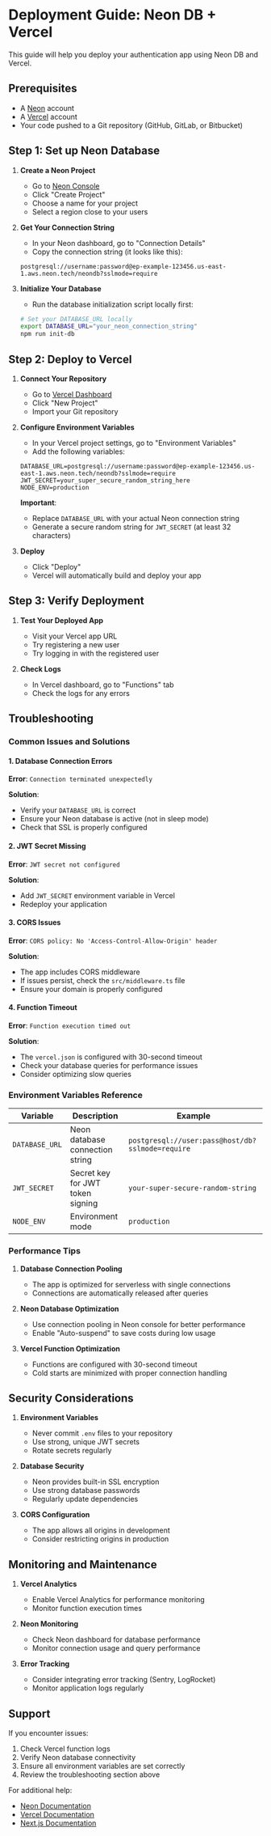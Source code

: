 # Deployment Guide: Neon DB + Vercel

This guide will help you deploy your authentication app using Neon DB and Vercel.

## Prerequisites

- A [Neon](https://neon.tech) account
- A [Vercel](https://vercel.com) account
- Your code pushed to a Git repository (GitHub, GitLab, or Bitbucket)

## Step 1: Set up Neon Database

1. **Create a Neon Project**
   - Go to [Neon Console](https://console.neon.tech)
   - Click "Create Project"
   - Choose a name for your project
   - Select a region close to your users

2. **Get Your Connection String**
   - In your Neon dashboard, go to "Connection Details"
   - Copy the connection string (it looks like this):
   ```
   postgresql://username:password@ep-example-123456.us-east-1.aws.neon.tech/neondb?sslmode=require
   ```

3. **Initialize Your Database**
   - Run the database initialization script locally first:
   ```bash
   # Set your DATABASE_URL locally
   export DATABASE_URL="your_neon_connection_string"
   npm run init-db
   ```

## Step 2: Deploy to Vercel

1. **Connect Your Repository**
   - Go to [Vercel Dashboard](https://vercel.com/dashboard)
   - Click "New Project"
   - Import your Git repository

2. **Configure Environment Variables**
   - In your Vercel project settings, go to "Environment Variables"
   - Add the following variables:

   ```
   DATABASE_URL=postgresql://username:password@ep-example-123456.us-east-1.aws.neon.tech/neondb?sslmode=require
   JWT_SECRET=your_super_secure_random_string_here
   NODE_ENV=production
   ```

   **Important**: 
   - Replace `DATABASE_URL` with your actual Neon connection string
   - Generate a secure random string for `JWT_SECRET` (at least 32 characters)

3. **Deploy**
   - Click "Deploy"
   - Vercel will automatically build and deploy your app

## Step 3: Verify Deployment

1. **Test Your Deployed App**
   - Visit your Vercel app URL
   - Try registering a new user
   - Try logging in with the registered user

2. **Check Logs**
   - In Vercel dashboard, go to "Functions" tab
   - Check the logs for any errors

## Troubleshooting

### Common Issues and Solutions

#### 1. Database Connection Errors

**Error**: `Connection terminated unexpectedly`

**Solution**: 
- Verify your `DATABASE_URL` is correct
- Ensure your Neon database is active (not in sleep mode)
- Check that SSL is properly configured

#### 2. JWT Secret Missing

**Error**: `JWT secret not configured`

**Solution**:
- Add `JWT_SECRET` environment variable in Vercel
- Redeploy your application

#### 3. CORS Issues

**Error**: `CORS policy: No 'Access-Control-Allow-Origin' header`

**Solution**:
- The app includes CORS middleware
- If issues persist, check the `src/middleware.ts` file
- Ensure your domain is properly configured

#### 4. Function Timeout

**Error**: `Function execution timed out`

**Solution**:
- The `vercel.json` is configured with 30-second timeout
- Check your database queries for performance issues
- Consider optimizing slow queries

### Environment Variables Reference

| Variable | Description | Example |
|----------|-------------|---------|
| `DATABASE_URL` | Neon database connection string | `postgresql://user:pass@host/db?sslmode=require` |
| `JWT_SECRET` | Secret key for JWT token signing | `your-super-secure-random-string` |
| `NODE_ENV` | Environment mode | `production` |

### Performance Tips

1. **Database Connection Pooling**
   - The app is optimized for serverless with single connections
   - Connections are automatically released after queries

2. **Neon Database Optimization**
   - Use connection pooling in Neon console for better performance
   - Enable "Auto-suspend" to save costs during low usage

3. **Vercel Function Optimization**
   - Functions are configured with 30-second timeout
   - Cold starts are minimized with proper connection handling

## Security Considerations

1. **Environment Variables**
   - Never commit `.env` files to your repository
   - Use strong, unique JWT secrets
   - Rotate secrets regularly

2. **Database Security**
   - Neon provides built-in SSL encryption
   - Use strong database passwords
   - Regularly update dependencies

3. **CORS Configuration**
   - The app allows all origins in development
   - Consider restricting origins in production

## Monitoring and Maintenance

1. **Vercel Analytics**
   - Enable Vercel Analytics for performance monitoring
   - Monitor function execution times

2. **Neon Monitoring**
   - Check Neon dashboard for database performance
   - Monitor connection usage and query performance

3. **Error Tracking**
   - Consider integrating error tracking (Sentry, LogRocket)
   - Monitor application logs regularly

## Support

If you encounter issues:

1. Check Vercel function logs
2. Verify Neon database connectivity
3. Ensure all environment variables are set correctly
4. Review the troubleshooting section above

For additional help:
- [Neon Documentation](https://neon.tech/docs)
- [Vercel Documentation](https://vercel.com/docs)
- [Next.js Documentation](https://nextjs.org/docs)

